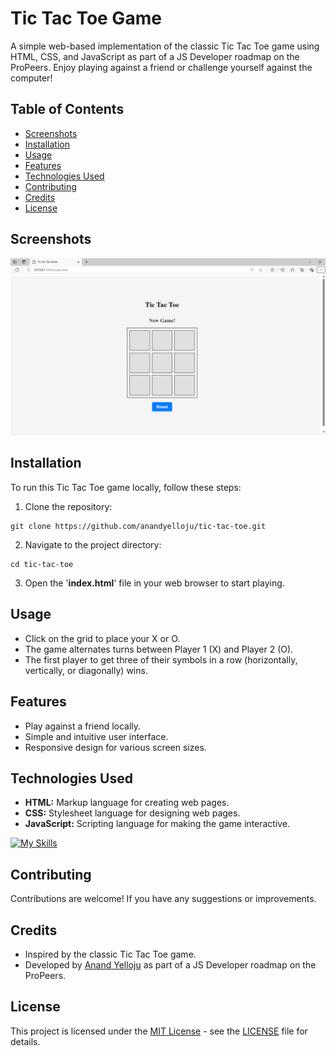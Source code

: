 # Tic Tac Toe Game
A simple web-based implementation of the classic Tic Tac Toe game using HTML, CSS, and JavaScript as part of a JS Developer roadmap on the ProPeers. Enjoy playing against a friend or challenge yourself against the computer!

## Table of Contents

- [Screenshots](#screenshots)
- [Installation](#installation)
- [Usage](#usage)
- [Features](#features)
- [Technologies Used](#technologies-used)
- [Contributing](#contributing)
- [Credits](#credits)
- [License](#license)

## Screenshots

![GameUI](gameUI.png)

## Installation

To run this Tic Tac Toe game locally, follow these steps:

1. Clone the repository:
```
git clone https://github.com/anandyelloju/tic-tac-toe.git
```
2. Navigate to the project directory:
```
cd tic-tac-toe
```
3. Open the '**index.html**' file in your web browser to start playing.

## Usage

- Click on the grid to place your X or O.
- The game alternates turns between Player 1 (X) and Player 2 (O).
- The first player to get three of their symbols in a row (horizontally, vertically, or diagonally) wins.

## Features

- Play against a friend locally.
- Simple and intuitive user interface.
- Responsive design for various screen sizes.

## Technologies Used

- **HTML:** Markup language for creating web pages.
- **CSS:** Stylesheet language for designing web pages.
- **JavaScript:** Scripting language for making the game interactive.

[![My Skills](https://skillicons.dev/icons?i=html,css,javascript,,vscode,github)](https://skillicons.dev)

## Contributing

Contributions are welcome! If you have any suggestions or improvements.

## Credits

- Inspired by the classic Tic Tac Toe game.
- Developed by [Anand Yelloju](https://github.com/anandyelloju) as part of a JS Developer roadmap on the ProPeers.

## License

This project is licensed under the [MIT License](https://choosealicense.com/licenses/mit/) - see the [LICENSE](https://github.com/your-username/tic-tac-toe/blob/main/LICENSE) file for details.
